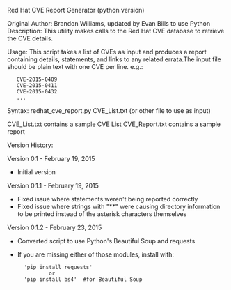 Red Hat CVE Report Generator (python version)

Original Author: Brandon Williams, updated by Evan Bills to use Python
Description: This utility makes calls to the Red Hat CVE database to retrieve the CVE details.

Usage: This script takes a list of CVEs as input and produces a report containing details, statements, and links to any related errata.The input file should be plain text with one CVE per line. e.g.:

       CVE-2015-0409
       CVE-2015-0411
       CVE-2015-0432
       ...

Syntax: redhat_cve_report.py CVE_List.txt (or other file to use as input)

CVE_List.txt contains a sample CVE List
CVE_Report.txt contains a sample report


Version History:

Version 0.1 - February 19, 2015
- Initial version

Version 0.1.1 - February 19, 2015
- Fixed issue where statements weren't being reported correctly
- Fixed issue where strings with "**" were causing directory information to be printed instead of the asterisk characters themselves

Version 0.1.2 - February 23, 2015
- Converted script to use Python's Beautiful Soup and requests 
- If you are missing either of those modules, install with:

		'pip install requests'
				or
		'pip install bs4'  #for Beautiful Soup
